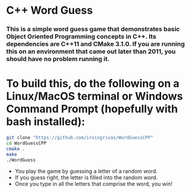# C++ Word Guess

### This is a simple word guess game that demonstrates basic Object Oriented Programming concepts in C++. Its dependencies are C++11 and CMake 3.1.0. If you are running this on an environment that came out later than 2011, you should have no problem running it.

# To build this, do the following on a Linux/MacOS terminal or Windows Command Prompt (hopefully with bash installed):
```sh
git clone "https://github.com/irvingrivas/WordGuessCPP"
cd WordGuessCPP
cmake .
make
./WordGuess
```
* You play the game by guessing a letter of a random word.
* If you guess right, the letter is filled into the random word.
* Once you type in all the letters that comprise the word, you win!

